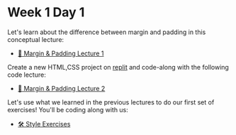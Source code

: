 # Week 1 Day 1

Let's learn about the difference between margin and padding in this conceptual lecture:

- [🎥 Margin & Padding Lecture 1](https://vimeo.com/690048372)

Create a new HTML,CSS project on [replit](https://replit.com/~) and code-along with the following
code lecture:

- [🎥 Margin & Padding Lecture 2](https://vimeo.com/690068753)

Let's use what we learned in the previous lectures to do our first set of exercises! You'll be
coding along with us:

- [🛠️ Style Exercises](./style_exercises/)
